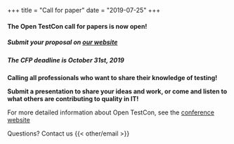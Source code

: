 +++
title = "Call for paper"
date = "2019-07-25"
+++

#### The Open TestCon call for papers is now open!

##### Submit your proposal on [our website](https://cfp.opentestcon.org)

##### The CFP deadline is October 31st, 2019

**Calling all professionals who want to share their knowledge of testing!**

**Submit a presentation to share your ideas and work, or come and
listen to what others are contributing to quality in IT!**

For more detailed information about Open TestCon, see the [conference website](https://opentestcon.org)

Questions? Contact us {{< other/email >}}
